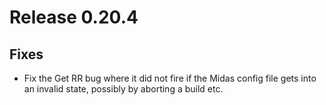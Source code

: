 # Release 0.20.4

## Fixes

- Fix the Get RR bug where it did not fire if the Midas config file gets into an invalid state, possibly by aborting a build etc.
